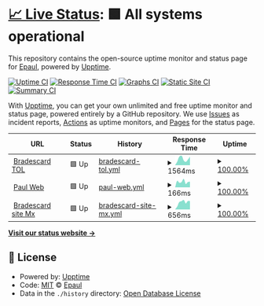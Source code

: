 # [📈 Live Status](https://demo.upptime.js.org): <!--live status--> **🟩 All systems operational**

This repository contains the open-source uptime monitor and status page for [Epaul](http://epaul.dev/), powered by [Upptime](https://github.com/upptime/upptime).

[![Uptime CI](https://github.com/epaulf/pagestatus/workflows/Uptime%20CI/badge.svg)](https://github.com/epaulf/pagestatus/actions?query=workflow%3A%22Uptime+CI%22)
[![Response Time CI](https://github.com/epaulf/pagestatus/workflows/Response%20Time%20CI/badge.svg)](https://github.com/epaulf/pagestatus/actions?query=workflow%3A%22Response+Time+CI%22)
[![Graphs CI](https://github.com/epaulf/pagestatus/workflows/Graphs%20CI/badge.svg)](https://github.com/epaulf/pagestatus/actions?query=workflow%3A%22Graphs+CI%22)
[![Static Site CI](https://github.com/epaulf/pagestatus/workflows/Static%20Site%20CI/badge.svg)](https://github.com/epaulf/pagestatus/actions?query=workflow%3A%22Static+Site+CI%22)
[![Summary CI](https://github.com/epaulf/pagestatus/workflows/Summary%20CI/badge.svg)](https://github.com/epaulf/pagestatus/actions?query=workflow%3A%22Summary+CI%22)

With [Upptime](https://upptime.js.org), you can get your own unlimited and free uptime monitor and status page, powered entirely by a GitHub repository. We use [Issues](https://github.com/epaulf/pagestatus/issues) as incident reports, [Actions](https://github.com/epaulf/pagestatus/actions) as uptime monitors, and [Pages](https://demo.upptime.js.org) for the status page.

<!--start: status pages-->
<!-- This summary is generated by Upptime (https://github.com/upptime/upptime) -->
<!-- Do not edit this manually, your changes will be overwritten -->
<!-- prettier-ignore -->
| URL | Status | History | Response Time | Uptime |
| --- | ------ | ------- | ------------- | ------ |
| <img alt="" src="https://icons.duckduckgo.com/ip3/tramiteenlinea.bradescard.com.mx.ico" height="13"> [Bradescard TOL](https://tramiteenlinea.bradescard.com.mx) | 🟩 Up | [bradescard-tol.yml](https://github.com/epaulf/pagestatus/commits/HEAD/history/bradescard-tol.yml) | <details><summary><img alt="Response time graph" src="./graphs/bradescard-tol/response-time-week.png" height="20"> 1564ms</summary><br><a href="https://demo.upptime.js.org/history/bradescard-tol"><img alt="Response time 1088" src="https://img.shields.io/endpoint?url=https%3A%2F%2Fraw.githubusercontent.com%2Fepaulf%2Fpagestatus%2FHEAD%2Fapi%2Fbradescard-tol%2Fresponse-time.json"></a><br><a href="https://demo.upptime.js.org/history/bradescard-tol"><img alt="24-hour response time 2126" src="https://img.shields.io/endpoint?url=https%3A%2F%2Fraw.githubusercontent.com%2Fepaulf%2Fpagestatus%2FHEAD%2Fapi%2Fbradescard-tol%2Fresponse-time-day.json"></a><br><a href="https://demo.upptime.js.org/history/bradescard-tol"><img alt="7-day response time 1564" src="https://img.shields.io/endpoint?url=https%3A%2F%2Fraw.githubusercontent.com%2Fepaulf%2Fpagestatus%2FHEAD%2Fapi%2Fbradescard-tol%2Fresponse-time-week.json"></a><br><a href="https://demo.upptime.js.org/history/bradescard-tol"><img alt="30-day response time 1489" src="https://img.shields.io/endpoint?url=https%3A%2F%2Fraw.githubusercontent.com%2Fepaulf%2Fpagestatus%2FHEAD%2Fapi%2Fbradescard-tol%2Fresponse-time-month.json"></a><br><a href="https://demo.upptime.js.org/history/bradescard-tol"><img alt="1-year response time 1132" src="https://img.shields.io/endpoint?url=https%3A%2F%2Fraw.githubusercontent.com%2Fepaulf%2Fpagestatus%2FHEAD%2Fapi%2Fbradescard-tol%2Fresponse-time-year.json"></a></details> | <details><summary><a href="https://demo.upptime.js.org/history/bradescard-tol">100.00%</a></summary><a href="https://demo.upptime.js.org/history/bradescard-tol"><img alt="All-time uptime 99.22%" src="https://img.shields.io/endpoint?url=https%3A%2F%2Fraw.githubusercontent.com%2Fepaulf%2Fpagestatus%2FHEAD%2Fapi%2Fbradescard-tol%2Fuptime.json"></a><br><a href="https://demo.upptime.js.org/history/bradescard-tol"><img alt="24-hour uptime 100.00%" src="https://img.shields.io/endpoint?url=https%3A%2F%2Fraw.githubusercontent.com%2Fepaulf%2Fpagestatus%2FHEAD%2Fapi%2Fbradescard-tol%2Fuptime-day.json"></a><br><a href="https://demo.upptime.js.org/history/bradescard-tol"><img alt="7-day uptime 100.00%" src="https://img.shields.io/endpoint?url=https%3A%2F%2Fraw.githubusercontent.com%2Fepaulf%2Fpagestatus%2FHEAD%2Fapi%2Fbradescard-tol%2Fuptime-week.json"></a><br><a href="https://demo.upptime.js.org/history/bradescard-tol"><img alt="30-day uptime 100.00%" src="https://img.shields.io/endpoint?url=https%3A%2F%2Fraw.githubusercontent.com%2Fepaulf%2Fpagestatus%2FHEAD%2Fapi%2Fbradescard-tol%2Fuptime-month.json"></a><br><a href="https://demo.upptime.js.org/history/bradescard-tol"><img alt="1-year uptime 99.44%" src="https://img.shields.io/endpoint?url=https%3A%2F%2Fraw.githubusercontent.com%2Fepaulf%2Fpagestatus%2FHEAD%2Fapi%2Fbradescard-tol%2Fuptime-year.json"></a></details>
| <img alt="" src="https://icons.duckduckgo.com/ip3/epaul.dev.ico" height="13"> [Paul Web](http://epaul.dev/) | 🟩 Up | [paul-web.yml](https://github.com/epaulf/pagestatus/commits/HEAD/history/paul-web.yml) | <details><summary><img alt="Response time graph" src="./graphs/paul-web/response-time-week.png" height="20"> 166ms</summary><br><a href="https://demo.upptime.js.org/history/paul-web"><img alt="Response time 253" src="https://img.shields.io/endpoint?url=https%3A%2F%2Fraw.githubusercontent.com%2Fepaulf%2Fpagestatus%2FHEAD%2Fapi%2Fpaul-web%2Fresponse-time.json"></a><br><a href="https://demo.upptime.js.org/history/paul-web"><img alt="24-hour response time 171" src="https://img.shields.io/endpoint?url=https%3A%2F%2Fraw.githubusercontent.com%2Fepaulf%2Fpagestatus%2FHEAD%2Fapi%2Fpaul-web%2Fresponse-time-day.json"></a><br><a href="https://demo.upptime.js.org/history/paul-web"><img alt="7-day response time 166" src="https://img.shields.io/endpoint?url=https%3A%2F%2Fraw.githubusercontent.com%2Fepaulf%2Fpagestatus%2FHEAD%2Fapi%2Fpaul-web%2Fresponse-time-week.json"></a><br><a href="https://demo.upptime.js.org/history/paul-web"><img alt="30-day response time 211" src="https://img.shields.io/endpoint?url=https%3A%2F%2Fraw.githubusercontent.com%2Fepaulf%2Fpagestatus%2FHEAD%2Fapi%2Fpaul-web%2Fresponse-time-month.json"></a><br><a href="https://demo.upptime.js.org/history/paul-web"><img alt="1-year response time 268" src="https://img.shields.io/endpoint?url=https%3A%2F%2Fraw.githubusercontent.com%2Fepaulf%2Fpagestatus%2FHEAD%2Fapi%2Fpaul-web%2Fresponse-time-year.json"></a></details> | <details><summary><a href="https://demo.upptime.js.org/history/paul-web">100.00%</a></summary><a href="https://demo.upptime.js.org/history/paul-web"><img alt="All-time uptime 99.99%" src="https://img.shields.io/endpoint?url=https%3A%2F%2Fraw.githubusercontent.com%2Fepaulf%2Fpagestatus%2FHEAD%2Fapi%2Fpaul-web%2Fuptime.json"></a><br><a href="https://demo.upptime.js.org/history/paul-web"><img alt="24-hour uptime 100.00%" src="https://img.shields.io/endpoint?url=https%3A%2F%2Fraw.githubusercontent.com%2Fepaulf%2Fpagestatus%2FHEAD%2Fapi%2Fpaul-web%2Fuptime-day.json"></a><br><a href="https://demo.upptime.js.org/history/paul-web"><img alt="7-day uptime 100.00%" src="https://img.shields.io/endpoint?url=https%3A%2F%2Fraw.githubusercontent.com%2Fepaulf%2Fpagestatus%2FHEAD%2Fapi%2Fpaul-web%2Fuptime-week.json"></a><br><a href="https://demo.upptime.js.org/history/paul-web"><img alt="30-day uptime 100.00%" src="https://img.shields.io/endpoint?url=https%3A%2F%2Fraw.githubusercontent.com%2Fepaulf%2Fpagestatus%2FHEAD%2Fapi%2Fpaul-web%2Fuptime-month.json"></a><br><a href="https://demo.upptime.js.org/history/paul-web"><img alt="1-year uptime 99.99%" src="https://img.shields.io/endpoint?url=https%3A%2F%2Fraw.githubusercontent.com%2Fepaulf%2Fpagestatus%2FHEAD%2Fapi%2Fpaul-web%2Fuptime-year.json"></a></details>
| <img alt="" src="https://icons.duckduckgo.com/ip3/www.bradescard.com.mx.ico" height="13"> [Bradescard site Mx](https://www.bradescard.com.mx) | 🟩 Up | [bradescard-site-mx.yml](https://github.com/epaulf/pagestatus/commits/HEAD/history/bradescard-site-mx.yml) | <details><summary><img alt="Response time graph" src="./graphs/bradescard-site-mx/response-time-week.png" height="20"> 656ms</summary><br><a href="https://demo.upptime.js.org/history/bradescard-site-mx"><img alt="Response time 584" src="https://img.shields.io/endpoint?url=https%3A%2F%2Fraw.githubusercontent.com%2Fepaulf%2Fpagestatus%2FHEAD%2Fapi%2Fbradescard-site-mx%2Fresponse-time.json"></a><br><a href="https://demo.upptime.js.org/history/bradescard-site-mx"><img alt="24-hour response time 757" src="https://img.shields.io/endpoint?url=https%3A%2F%2Fraw.githubusercontent.com%2Fepaulf%2Fpagestatus%2FHEAD%2Fapi%2Fbradescard-site-mx%2Fresponse-time-day.json"></a><br><a href="https://demo.upptime.js.org/history/bradescard-site-mx"><img alt="7-day response time 656" src="https://img.shields.io/endpoint?url=https%3A%2F%2Fraw.githubusercontent.com%2Fepaulf%2Fpagestatus%2FHEAD%2Fapi%2Fbradescard-site-mx%2Fresponse-time-week.json"></a><br><a href="https://demo.upptime.js.org/history/bradescard-site-mx"><img alt="30-day response time 736" src="https://img.shields.io/endpoint?url=https%3A%2F%2Fraw.githubusercontent.com%2Fepaulf%2Fpagestatus%2FHEAD%2Fapi%2Fbradescard-site-mx%2Fresponse-time-month.json"></a><br><a href="https://demo.upptime.js.org/history/bradescard-site-mx"><img alt="1-year response time 604" src="https://img.shields.io/endpoint?url=https%3A%2F%2Fraw.githubusercontent.com%2Fepaulf%2Fpagestatus%2FHEAD%2Fapi%2Fbradescard-site-mx%2Fresponse-time-year.json"></a></details> | <details><summary><a href="https://demo.upptime.js.org/history/bradescard-site-mx">100.00%</a></summary><a href="https://demo.upptime.js.org/history/bradescard-site-mx"><img alt="All-time uptime 99.52%" src="https://img.shields.io/endpoint?url=https%3A%2F%2Fraw.githubusercontent.com%2Fepaulf%2Fpagestatus%2FHEAD%2Fapi%2Fbradescard-site-mx%2Fuptime.json"></a><br><a href="https://demo.upptime.js.org/history/bradescard-site-mx"><img alt="24-hour uptime 100.00%" src="https://img.shields.io/endpoint?url=https%3A%2F%2Fraw.githubusercontent.com%2Fepaulf%2Fpagestatus%2FHEAD%2Fapi%2Fbradescard-site-mx%2Fuptime-day.json"></a><br><a href="https://demo.upptime.js.org/history/bradescard-site-mx"><img alt="7-day uptime 100.00%" src="https://img.shields.io/endpoint?url=https%3A%2F%2Fraw.githubusercontent.com%2Fepaulf%2Fpagestatus%2FHEAD%2Fapi%2Fbradescard-site-mx%2Fuptime-week.json"></a><br><a href="https://demo.upptime.js.org/history/bradescard-site-mx"><img alt="30-day uptime 100.00%" src="https://img.shields.io/endpoint?url=https%3A%2F%2Fraw.githubusercontent.com%2Fepaulf%2Fpagestatus%2FHEAD%2Fapi%2Fbradescard-site-mx%2Fuptime-month.json"></a><br><a href="https://demo.upptime.js.org/history/bradescard-site-mx"><img alt="1-year uptime 99.87%" src="https://img.shields.io/endpoint?url=https%3A%2F%2Fraw.githubusercontent.com%2Fepaulf%2Fpagestatus%2FHEAD%2Fapi%2Fbradescard-site-mx%2Fuptime-year.json"></a></details>

<!--end: status pages-->

[**Visit our status website →**](https://demo.upptime.js.org)

## 📄 License

- Powered by: [Upptime](https://github.com/upptime/upptime)
- Code: [MIT](./LICENSE) © [Epaul](http://epaul.dev/)
- Data in the `./history` directory: [Open Database License](https://opendatacommons.org/licenses/odbl/1-0/)
